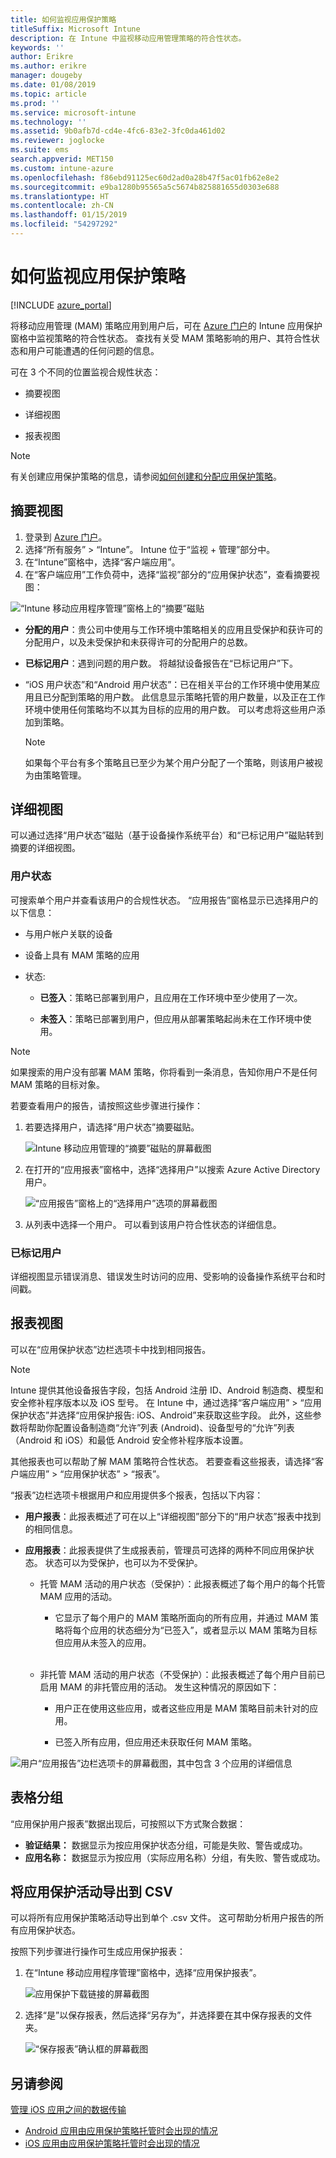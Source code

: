 ```yaml
---
title: 如何监视应用保护策略
titleSuffix: Microsoft Intune
description: 在 Intune 中监视移动应用管理策略的符合性状态。
keywords: ''
author: Erikre
ms.author: erikre
manager: dougeby
ms.date: 01/08/2019
ms.topic: article
ms.prod: ''
ms.service: microsoft-intune
ms.technology: ''
ms.assetid: 9b0afb7d-cd4e-4fc6-83e2-3fc0da461d02
ms.reviewer: joglocke
ms.suite: ems
search.appverid: MET150
ms.custom: intune-azure
ms.openlocfilehash: f86ebd91125ec60d2ad0a28b47f5ac01fb62e8e2
ms.sourcegitcommit: e9ba1280b95565a5c5674b825881655d0303e688
ms.translationtype: HT
ms.contentlocale: zh-CN
ms.lasthandoff: 01/15/2019
ms.locfileid: "54297292"
---
```

# <a name="how-to-monitor-app-protection-policies"></a>如何监视应用保护策略
[!INCLUDE [azure_portal](./includes/azure_portal.md)]

将移动应用管理 (MAM) 策略应用到用户后，可在 [Azure 门户](https://portal.azure.com)的 Intune 应用保护窗格中监视策略的符合性状态。 查找有关受 MAM 策略影响的用户、其符合性状态和用户可能遭遇的任何问题的信息。

可在 3 个不同的位置监视合规性状态：

-   摘要视图

-   详细视图

-   报表视图

> [!NOTE]
> 有关创建应用保护策略的信息，请参阅[如何创建和分配应用保护策略](app-protection-policies.md)。

## <a name="summary-view"></a>摘要视图

1. 登录到 [Azure 门户](https://portal.azure.com)。
2. 选择“所有服务” > “Intune”。 Intune 位于“监视 + 管理”部分中。
3. 在“Intune”窗格中，选择“客户端应用”。
4. 在“客户端应用”工作负荷中，选择“监视”部分的“应用保护状态”，查看摘要视图：

![“Intune 移动应用程序管理”窗格上的“摘要”磁贴](./media/app-protection-user-status-summary.png)

-   **分配的用户**：贵公司中使用与工作环境中策略相关的应用且受保护和获许可的分配用户，以及未受保护和未获得许可的分配用户的总数。
-   **已标记用户**：遇到问题的用户数。 将越狱设备报告在“已标记用户”下。
-   “iOS 用户状态”和“Android 用户状态”：已在相关平台的工作环境中使用某应用且已分配到策略的用户数。 此信息显示策略托管的用户数量，以及正在工作环境中使用任何策略均不以其为目标的应用的用户数。 可以考虑将这些用户添加到策略。

    > [!NOTE]
    > 如果每个平台有多个策略且已至少为某个用户分配了一个策略，则该用户被视为由策略管理。

## <a name="detailed-view"></a>详细视图
可以通过选择“用户状态”磁贴（基于设备操作系统平台）和“已标记用户”磁贴转到摘要的详细视图。

### <a name="user-status"></a>用户状态
可搜索单个用户并查看该用户的合规性状态。 “应用报告”窗格显示已选择用户的以下信息：
- 与用户帐户关联的设备

- 设备上具有 MAM 策略的应用

- 状态:

  - **已签入**：策略已部署到用户，且应用在工作环境中至少使用了一次。

  - **未签入**：策略已部署到用户，但应用从部署策略起尚未在工作环境中使用。

>[!NOTE]
> 如果搜索的用户没有部署 MAM 策略，你将看到一条消息，告知你用户不是任何 MAM 策略的目标对象。

若要查看用户的报告，请按照这些步骤进行操作：

1.  若要选择用户，请选择“用户状态”摘要磁贴。

    ![Intune 移动应用管理的“摘要”磁贴的屏幕截图](./media/MAM-reporting-6.png)

2. 在打开的“应用报表”窗格中，选择“选择用户”以搜索 Azure Active Directory 用户。

    ![“应用报告”窗格上的“选择用户”选项的屏幕截图](./media/MAM-reporting-2.png)

3. 从列表中选择一个用户。 可以看到该用户符合性状态的详细信息。

### <a name="flagged-users"></a>已标记用户
详细视图显示错误消息、错误发生时访问的应用、受影响的设备操作系统平台和时间戳。

## <a name="reporting-view"></a>报表视图

可以在“应用保护状态”边栏选项卡中找到相同报告。

> [!NOTE]
> Intune 提供其他设备报告字段，包括 Android 注册 ID、Android 制造商、模型和安全修补程序版本以及 iOS 型号。 在 Intune 中，通过选择“客户端应用” > “应用保护状态”并选择“应用保护报告: iOS、Android”来获取这些字段。 此外，这些参数将帮助你配置设备制造商“允许”列表 (Android)、设备型号的“允许”列表（Android 和 iOS）和最低 Android 安全修补程序版本设置。 

其他报表也可以帮助了解 MAM 策略符合性状态。 若要查看这些报表，请选择“客户端应用” > “应用保护状态” > “报表”。 

“报表”边栏选项卡根据用户和应用提供多个报表，包括以下内容：


-   **用户报表**：此报表概述了可在以上“详细视图”部分下的“用户状态”报表中找到的相同信息。

-   **应用报表**：此报表提供了生成报表前，管理员可选择的两种不同应用保护状态。 状态可以为受保护，也可以为不受保护。

    -   托管 MAM 活动的用户状态（受保护）：此报表概述了每个用户的每个托管 MAM 应用的活动。

        -   它显示了每个用户的 MAM 策略所面向的所有应用，并通过 MAM 策略将每个应用的状态细分为“已签入”，或者显示以 MAM 策略为目标但应用从未签入的应用。
<br><br>
    -   非托管 MAM 活动的用户状态（不受保护）：此报表概述了每个用户目前已启用 MAM 的非托管应用的活动。 发生这种情况的原因如下：

        -   用户正在使用这些应用，或者这些应用是 MAM 策略目前未针对的应用。

        -   已签入所有应用，但应用还未获取任何 MAM 策略。

![用户“应用报告”边栏选项卡的屏幕截图，其中包含 3 个应用的详细信息](./media/MAM-reporting-4.png)

## <a name="table-grouping"></a>表格分组

“应用保护用户报表”数据出现后，可按照以下方式聚合数据：

- **验证结果：** 数据显示为按应用保护状态分组，可能是失败、警告或成功。
- **应用名称：** 数据显示为按应用（实际应用名称）分组，有失败、警告或成功。

## <a name="export-app-protection-activities-to-csv"></a>将应用保护活动导出到 CSV

可以将所有应用保护策略活动导出到单个 .csv 文件。 这可帮助分析用户报告的所有应用保护状态。

按照下列步骤进行操作可生成应用保护报表：

1. 在“Intune 移动应用程序管理”窗格中，选择“应用保护报表”。

    ![应用保护下载链接的屏幕截图](./media/app-protection-report-csv-2.png)

2. 选择“是”以保存报表，然后选择“另存为”，并选择要在其中保存报表的文件夹。

    ![“保存报表”确认框的屏幕截图](./media/app-protection-report-csv-1.png)

## <a name="see-also"></a>另请参阅
[管理 iOS 应用之间的数据传输](data-transfer-between-apps-manage-ios.md)

* [Android 应用由应用保护策略托管时会出现的情况](app-protection-enabled-apps-android.md)
* [iOS 应用由应用保护策略托管时会出现的情况](app-protection-enabled-apps-ios.md)
